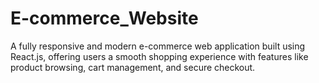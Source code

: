 # E-commerce_Website
A fully responsive and modern e-commerce web application built using React.js, offering users a smooth shopping experience with features like product browsing, cart management, and secure checkout.
